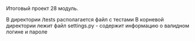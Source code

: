 Итоговый проект 28 модуль.

В директории /tests располагается файл с тестами
В корневой директории лежит файл settings.py - содержит информацию о валидном логине и пароле
